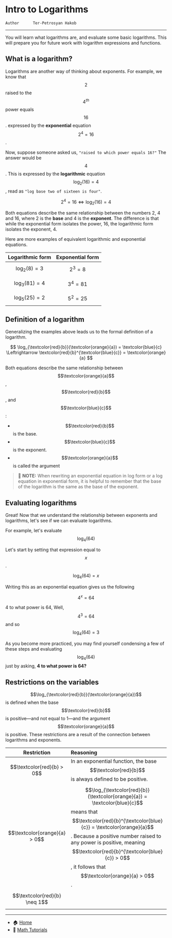 # Intro to Logarithms

```info
Author      Ter-Petrosyan Hakob
```
---

You will learn what logarithms are, and evaluate some basic logarithms.
This will prepare you for future work with logarithm expressions and functions.

## What is a logarithm?

Logarithms are another way of thinking about exponents. 
For example, we know that $$2$$ raised to the $$4^{th}$$ power equals $$16$$. 
expressed by the **exponential** equation $$2^4=16$$.

Now, suppose someone asked us, `"raised to which power equals 16?"` The answer would be $$4$$. 
This is expressed by the **logarithmic** equation $$\log_{2}(16)=4$$, read as `"log base two of sixteen is four"`.

$$
2^4 =16 \Leftrightarrow \log_{2}(16)=4
$$

Both equations describe the same relationship between the numbers 2, 4 and 16, where 2 is the **base** and 4 is the **exponent**. 
The difference is that while the exponential form isolates the power, 16, the logarithmic form isolates the exponent, 4.

Here are more examples of equivalent logarithmic and exponential equations.

|Logarithmic form|Exponential form|
|:---------------|:---------------|
|$$\log_{2}(8)=3$$|$$2^3=8$$|
|$$\log_{3}(81)=4$$|$$3^4=81$$|
|$$\log_{5}(25)=2$$|$$5^2=25$$|

## Definition of a logarithm

Generalizing the examples above leads us to the formal definition of a logarithm.

$$
 \log_{\textcolor{red}{b}}(\textcolor{orange}{a}) = \textcolor{blue}{c} \Leftrightarrow \textcolor{red}{b}^{\textcolor{blue}{c}} = \textcolor{orange}{a}
$$

Both equations describe the same relationship between $$\textcolor{orange}{a}$$, $$\textcolor{red}{b}$$, and $$\textcolor{blue}{c}$$:

- $$\textcolor{red}{b}$$ is the base.
- $$\textcolor{blue}{c}$$ is the exponent.
- $$\textcolor{orange}{a}$$ is called the argument

> 📝 **NOTE:** When rewriting an exponential equation in log form or a log equation in exponential form,
> it is helpful to remember that the base of the logarithm is the same as the base of the exponent.

## Evaluating logarithms

Great! Now that we understand the relationship between exponents and logarithms, let's see if we can evaluate logarithms. 

For example, let's evaluate $$\log_4(64)$$

Let's start by setting that expression equal to $$x$$.

$$
\log_4(64) = x
$$

Writing this as an exponential equation gives us the following

$$
4^x=64
$$        

4 to what power is 64, Well, $$4^3=64$$ and so $$ \log_4(64) = 3$$

As you become more practiced, you may find yourself condensing a few of these steps and evaluating 
$$ \log_4(64)$$ just by asking, **4 to what power is 64?**


## Restrictions on the variables

 $$\log_{\textcolor{red}{b}}(\textcolor{orange}{a})$$ is defined when the base $$\textcolor{red}{b}$$ 
 is positive—and not equal to 1—and the argument $$\textcolor{orange}{a}$$ is positive. 
 These restrictions are a result of the connection between logarithms and exponents.

|Restriction|Reasoning|
|:----------:|:-------|
|$$\textcolor{red}{b} > 0$$ |In an exponential function, the base $$\textcolor{red}{b}$$ is always defined to be positive.|
|$$\textcolor{orange}{a} > 0$$ |$$\log_{\textcolor{red}{b}}(\textcolor{orange}{a}) = \textcolor{blue}{c}$$ means that $$\textcolor{red}{b}^{\textcolor{blue}{c}} = \textcolor{orange}{a}$$. Because a positive number raised to any power is positive, meaning $$\textcolor{red}{b}^{\textcolor{blue}{c}} > 0$$, it follows that $$\textcolor{orange}{a} > 0$$.|
|$$\textcolor{red}{b} \neq 1$$||

---




- 🏠 [Home](./../../README.md)
- 📐 [Math Tutorials](./../tutorials.md)